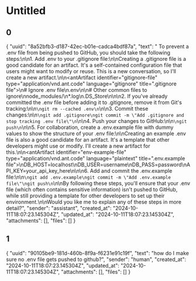 # Untitled

## 0

{
  "uuid": "8a52bfb3-d187-42ec-b01e-cadca4bdf87a",
  "text": " To prevent a .env file from being pushed to GitHub, you should take the following steps:\n\n1. Add .env to your .gitignore file:\n\n<antThinking>Creating a .gitignore file is a good candidate for an artifact. It's a self-contained configuration file that users might want to modify or reuse. This is a new conversation, so I'll create a new artifact.</antThinking>\n\n<antArtifact identifier=\"gitignore-file\" type=\"application/vnd.ant.code\" language=\"gitignore\" title=\".gitignore file\">\n# Ignore .env file\n.env\n\n# Other common files to ignore\nnode_modules/\n*.log\n.DS_Store\n</antArtifact>\n\n2. If you've already committed the .env file before adding it to .gitignore, remove it from Git's tracking:\n\n```\ngit rm --cached .env\n```\n\n3. Commit these changes:\n\n```\ngit add .gitignore\ngit commit -m \"Add .gitignore and stop tracking .env file\"\n```\n\n4. Push your changes to GitHub:\n\n```\ngit push\n```\n\n5. For collaboration, create a .env.example file with dummy values to show the structure of your .env file:\n\n<antThinking>Creating an example .env file is also a good candidate for an artifact. It's a template that other developers might use or modify. I'll create a new artifact for this.</antThinking>\n\n<antArtifact identifier=\"env-example-file\" type=\"application/vnd.ant.code\" language=\"plaintext\" title=\".env.example file\">\nDB_HOST=localhost\nDB_USER=username\nDB_PASS=password\nAPI_KEY=your_api_key_here\n</antArtifact>\n\n6. Add and commit the .env.example file:\n\n```\ngit add .env.example\ngit commit -m \"Add .env.example file\"\ngit push\n```\n\nBy following these steps, you'll ensure that your .env file (which often contains sensitive information) isn't pushed to GitHub, while still providing a template for other developers to set up their environment.\n\nWould you like me to explain any of these steps in more detail?",
  "sender": "assistant",
  "created_at": "2024-10-11T18:07:23.145304Z",
  "updated_at": "2024-10-11T18:07:23.145304Z",
  "attachments": [],
  "files": []
}

## 1

{
  "uuid": "90105be9-181d-460b-8f9a-f6231e91c19f",
  "text": "how do I make sure no .env file gets pushed to github?",
  "sender": "human",
  "created_at": "2024-10-11T18:07:23.145304Z",
  "updated_at": "2024-10-11T18:07:23.145304Z",
  "attachments": [],
  "files": []
}

